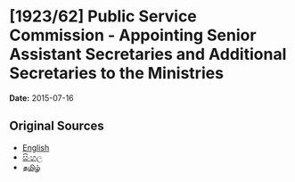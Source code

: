 # [1923/62] Public Service Commission - Appointing Senior Assistant Secretaries and Additional Secretaries to the Ministries

**Date:** 2015-07-16

## Original Sources

- [English](https://documents.gov.lk/view/extra-gazettes/2015/7/1923-62_E.pdf)
- [සිංහල](https://documents.gov.lk/view/extra-gazettes/2015/7/1923-62_S.pdf)
- [தமிழ்](https://documents.gov.lk/view/extra-gazettes/2015/7/1923-62_T.pdf)
